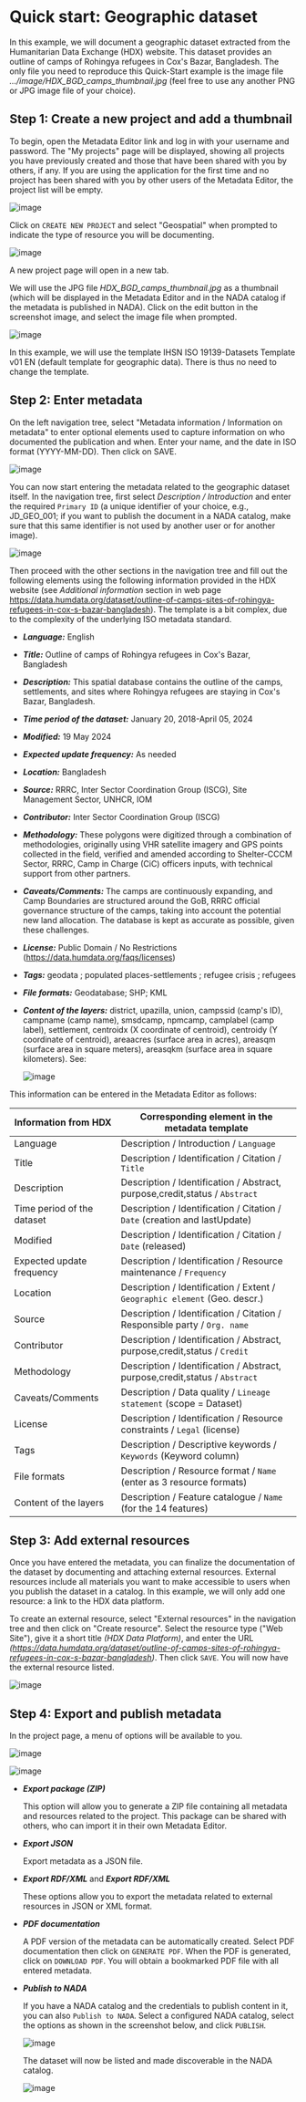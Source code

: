 # Quick start: Geographic dataset

In this example, we will document a geographic dataset extracted from the Humanitarian Data Exchange (HDX) website. This dataset provides an outline of camps of Rohingya refugees in Cox's Bazar, Bangladesh. The only file you need to reproduce this Quick-Start example is the image file *.../image/HDX_BGD_camps_thumbnail.jpg* (feel free to use any another PNG or JPG image file of your choice).


## Step 1: Create a new project and add a thumbnail

To begin, open the Metadata Editor link and log in with your username and password. The "My projects" page will be displayed, showing all projects you have previously created and those that have been shared with you by others, if any. If you are using the application for the first time and no project has been shared with you by other users of the Metadata Editor, the project list will be empty. 

![image](img/ME_UG_v1-0-0_quick_start_geographic_project_page.png)

Click on `CREATE NEW PROJECT` and select "Geospatial" when prompted to indicate the type of resource you will be documenting.

![image](img/ME_UG_v1-0-0_quick_start_document_create_project_types.png)
  
A new project page will open in a new tab.

We will use the JPG file *HDX_BGD_camps_thumbnail.jpg* as a thumbnail (which will be displayed in the Metadata Editor and in the NADA catalog if the metadata is published in NADA). Click on the edit button in the screenshot image, and select the image file when prompted. 

![image](img/ME_UG_v1-0-0_quick_start_geographic_edit_thumbnail.png)

In this example, we will use the template IHSN ISO 19139-Datasets Template v01 EN (default template for geographic data). There is thus no need to change the template.


## Step 2: Enter metadata

On the left navigation tree, select "Metadata information / Information on metadata" to enter optional elements used to capture information on who documented the publication and when. Enter your name, and the date in ISO format (YYYY-MM-DD). Then click on SAVE.

![image](img/ME_UG_v1-0-0_quick_start_geographic_metadata_information_save.png)

You can now start entering the metadata related to the geographic dataset itself. In the navigation tree, first select *Description / Introduction* and enter the required `Primary ID` (a unique identifier of your choice, e.g., JD_GEO_001; if you want to publish the document in a NADA catalog, make sure that this same identifier is not used by another user or for another image). 

![image](img/ME_UG_v1-0-0_quick_start_geographic_identifiers.png)

Then proceed with the other sections in the navigation tree and fill out the following elements using the following information provided in the HDX website (see *Additional information* section in web page https://data.humdata.org/dataset/outline-of-camps-sites-of-rohingya-refugees-in-cox-s-bazar-bangladesh). The template is a bit complex, due to the complexity of the underlying ISO metadata standard.
- ***Language:*** English
- ***Title:*** Outline of camps of Rohingya refugees in Cox's Bazar, Bangladesh
- ***Description:*** This spatial database contains the outline of the camps, settlements, and sites where Rohingya refugees are staying in Cox's Bazar, Bangladesh.
- ***Time period of the dataset:*** January 20, 2018-April 05, 2024
- ***Modified:*** 19 May 2024
- ***Expected update frequency:*** As needed
- ***Location:*** Bangladesh
- ***Source:*** RRRC, Inter Sector Coordination Group (ISCG), Site Management Sector, UNHCR, IOM
- ***Contributor:*** Inter Sector Coordination Group (ISCG)
- ***Methodology:*** These polygons were digitized through a combination of methodologies, originally using VHR satellite imagery and GPS points collected in the field, verified and amended according to Shelter-CCCM Sector, RRRC, Camp in Charge (CiC) officers inputs, with technical support from other partners.
- ***Caveats/Comments:*** The camps are continuously expanding, and Camp Boundaries are structured around the GoB, RRRC official governance structure of the camps, taking into account the potential new land allocation. The database is kept as accurate as possible, given these challenges.
- ***License:*** Public Domain / No Restrictions (https://data.humdata.org/faqs/licenses)
- ***Tags:*** geodata ; populated places-settlements ; refugee crisis ; refugees 
- ***File formats:*** Geodatabase; SHP; KML
- ***Content of the layers:*** district, upazilla, union, campssid (camp's ID), campname (camp name), smsdcamp, npmcamp, camplabel (camp label), settlement, centroidx (X coordinate of centroid), centroidy (Y coordinate of centroid), areaacres (surface area in acres), areasqm (surface area in square meters), areasqkm (surface area in square kilometers). See:
  
  ![image](img/ME_UG_v1-0-0_quick_start_geographic_layers_info.png)

This information can be entered in the Metadata Editor as follows:

| Information from HDX      | Corresponding element in the metadata template                              | 
| ------------------------- | ----------------------------------------------------------------------------| 
| Language                  | Description / Introduction / `Language`                                     |
| Title                     | Description / Identification / Citation / `Title`                           |
| Description               | Description / Identification / Abstract, purpose,credit,status / `Abstract` |
| Time period of the dataset| Description / Identification / Citation / `Date` (creation and lastUpdate)  | 
| Modified                  | Description / Identification / Citation / `Date` (released)                 |
| Expected update frequency | Description / Identification / Resource maintenance / `Frequency`           |
| Location                  | Description / Identification / Extent / `Geographic element` (Geo. descr.)  |
| Source                    | Description / Identification / Citation / Responsible party / `Org. name`   |
| Contributor               | Description / Identification / Abstract, purpose,credit,status / `Credit`   | 
| Methodology               | Description / Identification / Abstract, purpose,credit,status / `Abstract` | 
| Caveats/Comments          | Description / Data quality / `Lineage statement` (scope = Dataset)          | 
| License                   | Description / Identification / Resource constraints / `Legal` (license)     | 
| Tags                      | Description / Descriptive keywords / `Keywords` (Keyword column)            | 
| File formats              | Description / Resource format / `Name` (enter as 3 resource formats)        | 
| Content of the layers     | Description / Feature catalogue / `Name` (for the 14 features)              | 


## Step 3: Add external resources

Once you have entered the metadata, you can finalize the documentation of the dataset by documenting and attaching external resources. External resources include all materials you want to make accessible to users when you publish the dataset in a catalog. In this example, we will only add one resource: a link to the HDX data platform. 

To create an external resource, select "External resources" in the navigation tree and then click on "Create resource". Select the resource type ("Web Site"), give it a short title *(HDX Data Platform)*, and enter the URL *(https://data.humdata.org/dataset/outline-of-camps-sites-of-rohingya-refugees-in-cox-s-bazar-bangladesh)*. Then click `SAVE`. You will now have the external resource listed.

![image](img/ME_UG_v1-0-0_quick_start_geographic_external_resource_hdx.png)


## Step 4: Export and publish metadata

In the project page, a menu of options will be available to you.

![image](img/ME_UG_v1-0-0_quick_start_geographic_open_actions_menu.png)

![image](img/ME_UG_v1-0-0_quick_start_geographic_actions_menu.png)

- ***Export package (ZIP)***

  This option will allow you to generate a ZIP file containing all metadata and resources related to the project. This package can be shared with others, who can import it in their own Metadata Editor.

- ***Export JSON***

  Export metadata as a JSON file. 

- ***Export RDF/XML*** and ***Export RDF/XML***

  These options allow you to export the metadata related to external resources in JSON or XML format.

- ***PDF documentation***

  A PDF version of the metadata can be automatically created. Select PDF documentation then click on `GENERATE PDF`. When the PDF is generated, click on `DOWNLOAD PDF`. You will obtain a bookmarked PDF file with all entered metadata. 

- ***Publish to NADA***

  If you have a NADA catalog and the credentials to publish content in it, you can also `Publish to NADA`. Select a configured NADA catalog, select the options as shown in the screenshot below, and click `PUBLISH`.

  ![image](img/ME_UG_v1-0-0_quick_start_geographic_publish_to_NADA.png)

  The dataset will now be listed and made discoverable in the NADA catalog. 

  ![image](img/ME_UG_v1-0-0_quick_start_geographic_in_NADA.png)

